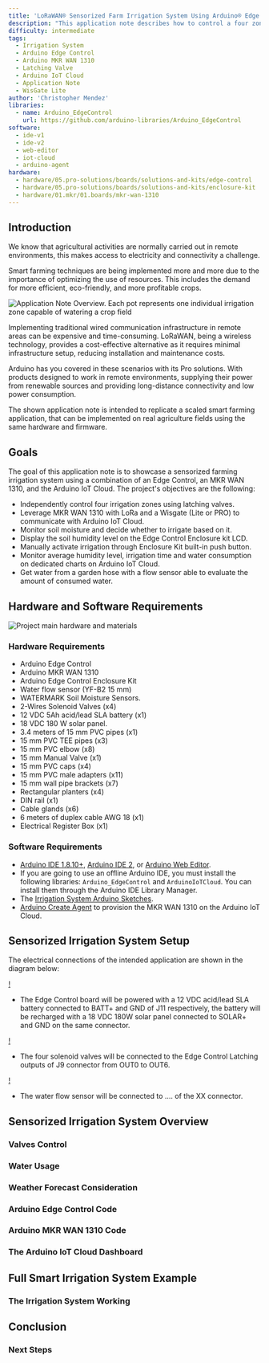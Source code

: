 ```yaml
---
title: 'LoRaWAN® Sensorized Farm Irrigation System Using Arduino® Edge Control'
description: "This application note describes how to control a four zones irrigation system using the Edge Control and the Arduino IoT Cloud with LoRaWAN® connectivity"
difficulty: intermediate
tags:
  - Irrigation System
  - Arduino Edge Control
  - Arduino MKR WAN 1310
  - Latching Valve
  - Arduino IoT Cloud
  - Application Note
  - WisGate Lite
author: 'Christopher Mendez'
libraries:
  - name: Arduino_EdgeControl
    url: https://github.com/arduino-libraries/Arduino_EdgeControl
software:
  - ide-v1
  - ide-v2
  - web-editor
  - iot-cloud
  - arduino-agent
hardware:
  - hardware/05.pro-solutions/boards/solutions-and-kits/edge-control
  - hardware/05.pro-solutions/boards/solutions-and-kits/enclosure-kit
  - hardware/01.mkr/01.boards/mkr-wan-1310
---
```


## Introduction

We know that agricultural activities are normally carried out in remote environments, this makes access to electricity and connectivity a challenge. 

Smart farming techniques are being implemented more and more due to the importance of optimizing the use of resources. This includes the demand for more efficient, eco-friendly, and more profitable crops.

![Application Note Overview. Each pot represents one individual irrigation zone capable of watering a crop field](assets/Thumbnail-green.png)

Implementing traditional wired communication infrastructure in remote areas can be expensive and time-consuming. LoRaWAN, being a wireless technology, provides a cost-effective alternative as it requires minimal infrastructure setup, reducing installation and maintenance costs.

Arduino has you covered in these scenarios with its Pro solutions. With products designed to work in remote environments, supplying their power from renewable sources and providing long-distance connectivity and low power consumption.

The shown application note is intended to replicate a scaled smart farming application, that can be implemented on real agriculture fields using the same hardware and firmware.

## Goals

The goal of this application note is to showcase a sensorized farming irrigation system using a combination of an Edge Control, an MKR WAN 1310, and the Arduino IoT Cloud. The project's objectives are the following:

- Independently control four irrigation zones using latching valves.
- Leverage MKR WAN 1310 with LoRa and a Wisgate (Lite or PRO) to communicate with Arduino IoT Cloud.
- Monitor soil moisture and decide whether to irrigate based on it. 
- Display the soil humidity level on the Edge Control Enclosure kit LCD.
- Manually activate irrigation through Enclosure Kit built-in push button.
- Monitor average humidity level, irrigation time and water consumption on dedicated charts on Arduino IoT Cloud.
- Get water from a garden hose with a flow sensor able to evaluate the amount of consumed water.

## Hardware and Software Requirements

![Project main hardware and materials](assets/hardware_16-9.png)

### Hardware Requirements
- Arduino Edge Control
- Arduino MKR WAN 1310
- Arduino Edge Control Enclosure Kit
- Water flow sensor (YF-B2 15 mm)
- WATERMARK Soil Moisture Sensors.
- 2-Wires Solenoid Valves (x4)
- 12 VDC 5Ah acid/lead SLA battery (x1)
- 18 VDC 180 W solar panel.
- 3.4 meters of 15 mm PVC pipes (x1)
- 15 mm PVC TEE pipes (x3)
- 15 mm PVC elbow (x8)
- 15 mm Manual Valve (x1)
- 15 mm PVC caps (x4)
- 15 mm PVC male adapters (x11)
- 15 mm wall pipe brackets (x7)
- Rectangular planters (x4)
- DIN rail (x1)
- Cable glands (x6)
- 6 meters of duplex cable AWG 18 (x1)
- Electrical Register Box (x1)

### Software Requirements

- [Arduino IDE 1.8.10+](https://www.arduino.cc/en/software), [Arduino IDE 2](https://www.arduino.cc/en/software), or [Arduino Web Editor](https://create.arduino.cc/editor).
- If you are going to use an offline Arduino IDE, you must install the following libraries: `Arduino_EdgeControl` and `ArduinoIoTCloud`. You can install them through the Arduino IDE Library Manager.
- The [Irrigation System Arduino Sketches](assets/Edge-Control_MKR_Codes.zip).
- [Arduino Create Agent](https://create.arduino.cc/getting-started/plugin/welcome) to provision the MKR WAN 1310 on the Arduino IoT Cloud.

## Sensorized Irrigation System Setup

The electrical connections of the intended application are shown in the diagram below:

[!]()

- The Edge Control board will be powered with a 12 VDC acid/lead SLA battery connected to BATT+ and GND of J11 respectively, the battery will be recharged with a 18 VDC 180W solar panel connected to SOLAR+ and GND on the same connector.

[!]()

- The four solenoid valves will be connected to the Edge Control Latching outputs of J9 connector from OUT0 to OUT6. 

[!]()

- The water flow sensor will be connected to .... of the XX connector.


## Sensorized Irrigation System Overview

### Valves Control

### Water Usage

### Weather Forecast Consideration

### Arduino Edge Control Code

### Arduino MKR WAN 1310 Code

### The Arduino IoT Cloud Dashboard

## Full Smart Irrigation System Example

### The Irrigation System Working

## Conclusion

### Next Steps